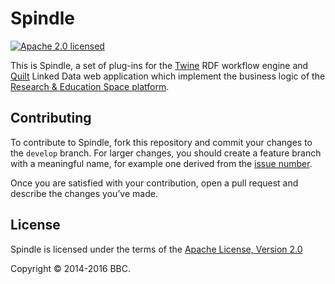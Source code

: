 # Spindle

[![Apache 2.0 licensed][license]](#license)

This is Spindle, a set of plug-ins for the [Twine](https://github.com/bbcarchdev/twine)
RDF workflow engine and [Quilt](https://github.com/bbcarchdev/quilt)
Linked Data web application which implement the business logic of the
[Research & Education Space platform](https://bbcarchdev.github.io/res/).

## Contributing

To contribute to Spindle, fork this repository and commit your changes to the
`develop` branch. For larger changes, you should create a feature branch with
a meaningful name, for example one derived from the [issue number](https://github.com/bbcarchdev/spindle/issues/).

Once you are satisfied with your contribution, open a pull request and describe
the changes you’ve made.

## License

Spindle is licensed under the terms of the [Apache License, Version 2.0](http://www.apache.org/licenses/LICENSE-2.0)

Copyright © 2014-2016 BBC.

[license]: https://img.shields.io/badge/license-Apache%202.0-blue.svg
